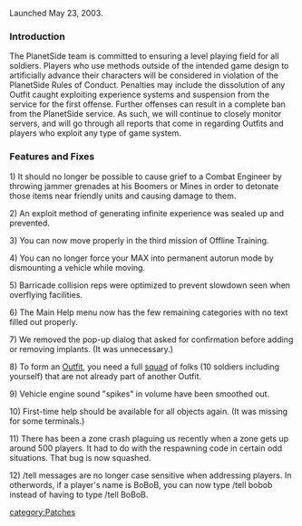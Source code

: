 Launched May 23, 2003.

### Introduction

The PlanetSide team is committed to ensuring a level playing field for
all soldiers. Players who use methods outside of the intended game
design to artificially advance their characters will be considered in
violation of the PlanetSide Rules of Conduct. Penalties may include the
dissolution of any Outfit caught exploiting experience systems and
suspension from the service for the first offense. Further offenses can
result in a complete ban from the PlanetSide service. As such, we will
continue to closely monitor servers, and will go through all reports
that come in regarding Outfits and players who exploit any type of game
system.

### Features and Fixes

1\) It should no longer be possible to cause grief to a Combat Engineer
by throwing jammer grenades at his Boomers or Mines in order to detonate
those items near friendly units and causing damage to them.

2\) An exploit method of generating infinite experience was sealed up
and prevented.

3\) You can now move properly in the third mission of Offline Training.

4\) You can no longer force your MAX into permanent autorun mode by
dismounting a vehicle while moving.

5\) Barricade collision reps were optimized to prevent slowdown seen
when overflying facilities.

6\) The Main Help menu now has the few remaining categories with no text
filled out properly.

7\) We removed the pop-up dialog that asked for confirmation before
adding or removing implants. (It was unnecessary.)

8\) To form an [Outfit](../Outfit.md), you need a full
[squad](Squad.md) of folks (10 soldiers including yourself) that
are not already part of another Outfit.

9\) Vehicle engine sound "spikes" in volume have been smoothed out.

10\) First-time help should be available for all objects again. (It was
missing for some terminals.)

11\) There has been a zone crash plaguing us recently when a zone gets
up around 500 players. It had to do with the respawning code in certain
odd situations. That bug is now squashed.

12\) /tell messages are no longer case sensitive when addressing
players. In otherwords, if a player's name is BoBoB, you can now type
/tell bobob instead of having to type /tell BoBoB.

[category:Patches](category:Patches.md)
